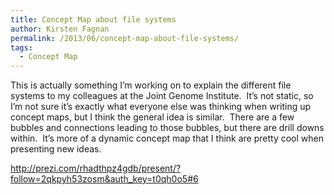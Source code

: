 ```yaml
---
title: Concept Map about file systems
author: Kirsten Fagnan
permalink: /2013/06/concept-map-about-file-systems/
tags:
  - Concept Map
---
```

This is actually something I&#8217;m working on to explain the different file systems to my colleagues at the Joint Genome Institute.  It&#8217;s not static, so I&#8217;m not sure it&#8217;s exactly what everyone else was thinking when writing up concept maps, but I think the general idea is similar.  There are a few bubbles and connections leading to those bubbles, but there are drill downs within.  It&#8217;s more of a dynamic concept map that I think are pretty cool when presenting new ideas.

http://prezi.com/rhadthpz4gdb/present/?follow=2qkpyh53zosm&auth_key=t0qh0o5#6

&nbsp;
